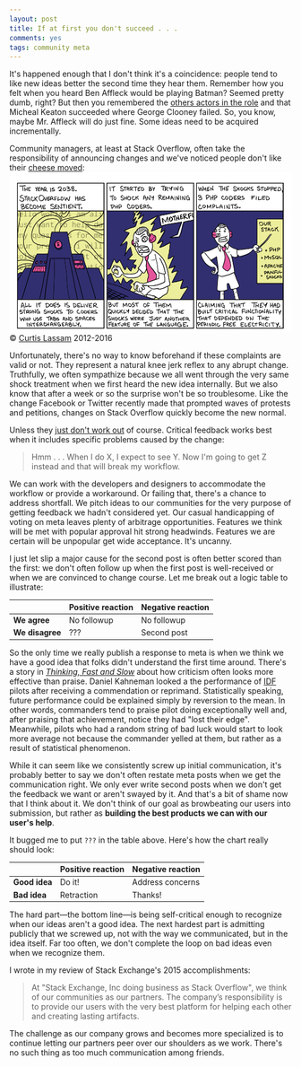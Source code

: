 ```yaml
---
layout: post
title: If at first you don't succeed . . .
comments: yes
tags: community meta
---
```


It's happened enough that I don't think it's a coincidence: people
tend to like new ideas better the second time they hear them. Remember
how you felt when you heard Ben Affleck would be playing Batman?
Seemed pretty dumb, right? But then you remembered the
[others actors in the role](https://www.google.com/webhp?sourceid=chrome-instant&ion=1&espv=2&ie=UTF-8#safe=active&q=batman+played+by)
and that Micheal Keaton succeeded where George Clooney failed. So, you
know, maybe Mr. Affleck will do just fine. Some ideas need to be
acquired incrementally.

Community managers, at least at Stack Overflow, often take the
responsibility of announcing changes and we've noticed people don't
like their
[cheese moved](https://en.wikipedia.org/wiki/Who_Moved_My_Cheese%3F):
[![By 2037, the electric shocks had been added to the documentation.](/images/ingeniuty-of-sorts.png)](https://threepanel.com/t/cube-drone/18/19)
© [Curtis Lassam](http://curtis.lassam.net/) 2012-2016

Unfortunately, there's no way to know beforehand if these complaints
are valid or not. They represent a natural knee jerk reflex to any
abrupt change. Truthfully, we often sympathize because we all went
through the very same shock treatment when we first heard the new idea
internally. But we also know that after a week or so the surprise won't
be so troublesome. Like the change Facebook or Twitter recently made
that prompted waves of protests and petitions, changes on Stack
Overflow quickly become the new normal.

Unless they
[just don't work out](http://meta.stackexchange.com/q/258048/1438) of
course. Critical feedback works best when it includes specific
problems caused by the change:

> Hmm . . . When I do X, I expect to see Y. Now I'm going to get Z
> instead and that will break my workflow.

We can work with the developers and designers to accommodate the
workflow or provide a workaround. Or failing that, there's a chance to
address shortfall. We pitch ideas to our communities for the very
purpose of getting feedback we hadn't considered yet. Our casual
handicapping of voting on meta leaves plenty of arbitrage
opportunities. Features we think will be met with popular approval hit
strong headwinds. Features we are certain will be unpopular get wide
acceptance. It's uncanny.

I just let slip a major cause for the second post is often better
scored than the first: we don't often follow up when the first post is
well-received or when we are convinced to change course. Let me break
out a logic table to illustrate:

&nbsp;                 | Positive reaction    | Negative reaction
:-----------------     | :-------             | :-------
**We agree**           | No followup          | No followup
**We disagree**        | ???                  | Second post

So the only time we really publish a response to meta is when we think
we have a good idea that folks didn't understand the first time
around. There's a story in
[_Thinking, Fast and Slow_](http://www.amazon.com/gp/product/B00555X8OA/ref=as_li_tl?ie=UTF8&camp=1789&creative=9325&creativeASIN=B00555X8OA&linkCode=as2&tag=jonqui-20&linkId=UAP5WVRSUHYSC3A5)
about how criticism often looks more effective than praise. Daniel Kahneman looked
a the performance of
[IDF](https://en.wikipedia.org/wiki/Israel_Defense_Forces) pilots
after receiving a commendation or reprimand. Statistically speaking,
future performance could be explained simply by reversion to the
mean. In other words, commanders tend to praise pilot doing
exceptionally well and, after praising that achievement, notice they
had "lost their edge". Meanwhile, pilots who had a random string of
bad luck would start to look more average not because the commander
yelled at them, but rather as a result of statistical phenomenon.

While it can seem like we consistently screw up initial
communication, it's probably better to say we don't often restate
meta posts when we get the communication right. We only ever write
second posts when we don't get the feedback we want or aren't swayed
by it. And that's a bit of shame now that I think about it. We don't
think of our goal as browbeating our users into submission, but rather
as **building the best products we can with our user's help**.

It bugged me to put `???` in the table above. Here's how the chart
really should look:

&nbsp;              | Positive reaction | Negative reaction
:-----------------  | :-------          | :-------
**Good idea**       | Do it!            | Address concerns
**Bad idea**        | Retraction        | Thanks!

The hard part&mdash;the bottom line&mdash;is being self-critical
enough to recognize when our ideas aren't a good idea. The next
hardest part is admitting publicly that we screwed up, not with the
way we communicated, but in the idea itself. Far too often, we don't
complete the loop on bad ideas even when we recognize them.

I wrote in my review of Stack Exchange's 2015 accomplishments:

> At "Stack Exchange, Inc doing business as Stack Overflow", we think
> of our communities as our partners. The company’s responsibility is
> to provide our users with the very best platform for helping each
> other and creating lasting artifacts.

The challenge as our company grows and becomes more specialized is to
continue letting our partners peer over our shoulders as we
work. There's no such thing as too much communication among friends.

<!--  LocalWords:  LocalWords Affleck Clooney png Lassam nbsp IDF
 -->
<!--  LocalWords:  Kahneman
 -->
